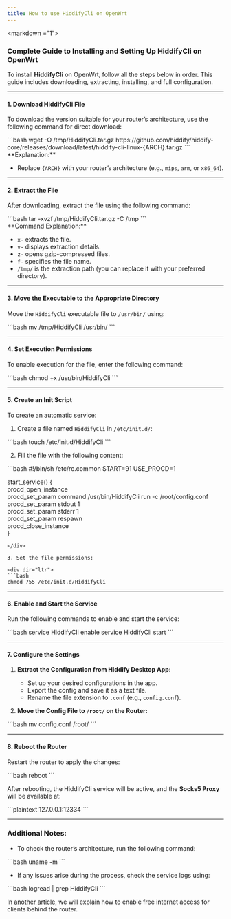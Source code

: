```yaml
---
title: How to use HiddifyCli on OpenWrt  
---
```

<markdown ="1">

### **Complete Guide to Installing and Setting Up HiddifyCli on OpenWrt**

To install **HiddifyCli** on OpenWrt, follow all the steps below in order. This guide includes downloading, extracting, installing, and full configuration.

---

#### 1. **Download HiddifyCli File**  
To download the version suitable for your router’s architecture, use the following command for direct download:  
<div dir="ltr">  
   ```bash  
   wget -O /tmp/HiddifyCli.tar.gz https://github.com/hiddify/hiddify-core/releases/download/latest/hiddify-cli-linux-{ARCH}.tar.gz  
   ```  
</div>  
**Explanation:**  

- Replace `{ARCH}` with your router’s architecture (e.g., `mips`, `arm`, or `x86_64`).  

---

#### 2. **Extract the File**  
After downloading, extract the file using the following command:  

<div dir="ltr">  
```bash  
tar -xvzf /tmp/HiddifyCli.tar.gz -C /tmp  
```  
</div>  
**Command Explanation:**  

- `x-` extracts the file.  
- `v-` displays extraction details.  
- `z-` opens gzip-compressed files.  
- `f-` specifies the file name.  
- `/tmp/` is the extraction path (you can replace it with your preferred directory).  

---

#### 3. **Move the Executable to the Appropriate Directory**  
Move the `HiddifyCli` executable file to `/usr/bin/` using:  

<div dir="ltr">  
```bash  
mv /tmp/HiddifyCli /usr/bin/  
```  
</div>  

---

#### 4. **Set Execution Permissions**  
To enable execution for the file, enter the following command:  

<div dir="ltr">  
```bash  
chmod +x /usr/bin/HiddifyCli  
```  
</div>  

---

#### 5. **Create an Init Script**  
To create an automatic service:  
1. Create a file named `HiddifyCli` in `/etc/init.d/`:  

<div dir="ltr">  
   ```bash  
   touch /etc/init.d/HiddifyCli  
   ```  
</div>  

2. Fill the file with the following content:  

<div dir="ltr">  
   ```bash  
   #!/bin/sh /etc/rc.common  
   START=91  
   USE_PROCD=1  

   start_service() {  
       procd_open_instance  
       procd_set_param command /usr/bin/HiddifyCli run -c /root/config.conf  
       procd_set_param stdout 1  
       procd_set_param stderr 1  
       procd_set_param respawn  
       procd_close_instance  
   }  
   ```  
</div>  

3. Set the file permissions:  

<div dir="ltr">  
   ```bash  
   chmod 755 /etc/init.d/HiddifyCli  
   ```  
</div>  

---

#### 6. **Enable and Start the Service**  
Run the following commands to enable and start the service:  

<div dir="ltr">  
```bash  
service HiddifyCli enable  
service HiddifyCli start  
```  
</div>  

---

#### 7. **Configure the Settings**  
1. **Extract the Configuration from Hiddify Desktop App:**  
   - Set up your desired configurations in the app.  
   - Export the config and save it as a text file.  
   - Rename the file extension to `.conf` (e.g., `config.conf`).  

2. **Move the Config File to `/root/` on the Router:**  

<div dir="ltr">  
   ```bash  
   mv config.conf /root/  
   ```  
</div>  

---

#### 8. **Reboot the Router**  
Restart the router to apply the changes:  

<div dir="ltr">  
```bash  
reboot  
```  
</div>  

After rebooting, the HiddifyCli service will be active, and the **Socks5 Proxy** will be available at:  

<div dir="ltr">  
```plaintext  
127.0.0.1:12334  
```  
</div>  

---

### Additional Notes:  
- To check the router’s architecture, run the following command:  

<div dir="ltr">  
  ```bash  
  uname -m  
  ```  
</div>  

- If any issues arise during the process, check the service logs using:  

<div dir="ltr">  
  ```bash  
  logread | grep HiddifyCli  
  ```  
</div>  

In [another article](/app/How-to-Enable-Free-Internet-Access-for-Clients-Behind-an-OpenWrt-Router-Using-HiddifyCli/), we will explain how to enable free internet access for clients behind the router.
